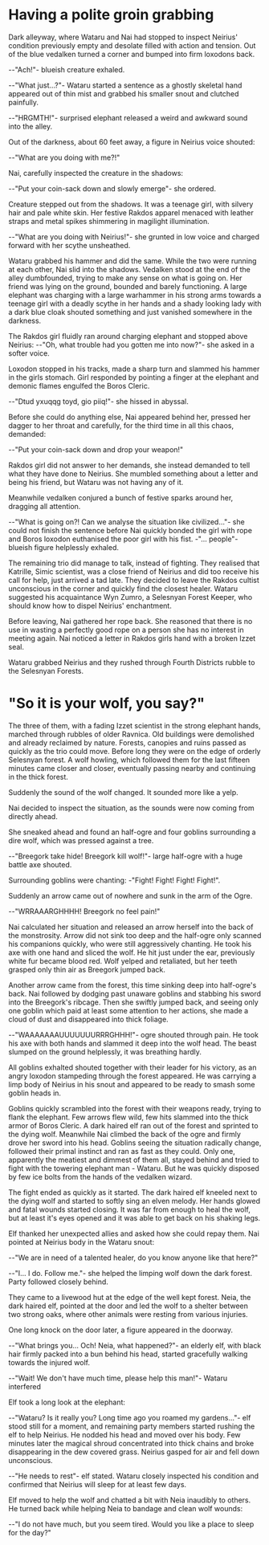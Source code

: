 # Having a polite groin grabbing

Dark alleyway, where Wataru and Nai had stopped to inspect Neirius' condition
previously empty and desolate filled with action and tension. Out of the blue
vedalken turned a corner and bumped into firm loxodons back.

--"Ach!"- blueish creature exhaled.

--"What just...?"- Wataru started a sentence as a ghostly skeletal hand
appeared out of thin mist and grabbed his smaller snout and clutched painfully.

--"HRGMTH!"- surprised elephant released a weird and awkward sound into the
alley.

Out of the darkness, about 60 feet away, a figure in Neirius voice shouted:

--"What are you doing with me?!"

Nai, carefully inspected the creature in the shadows:

--"Put your coin-sack down and slowly emerge"- she ordered.

Creature stepped out from the shadows. It was a teenage girl, with silvery hair
and pale white skin. Her festive Rakdos apparel menaced with leather straps and
metal spikes shimmering in magilight illumination.

--"What are you doing with Neirius!"- she grunted in low voice and charged
forward with her scythe unsheathed.

Wataru grabbed his hammer and did the same. While the two were running at each
other, Nai slid into the shadows. Vedalken stood at the end of the alley
dumbfounded, trying to make any sense on what is going on. Her friend was lying
on the ground, bounded and barely functioning. A large elephant was charging
with a large warhammer in his strong arms towards a teenage girl with a deadly
scythe in her hands and a shady looking lady with a dark blue cloak shouted
something and just vanished somewhere in the darkness.

The Rakdos girl fluidly ran around charging elephant and stopped above Neirius:
--"Oh, what trouble had you gotten me into now?"- she asked in a softer voice.

Loxodon stopped in his tracks, made a sharp turn and slammed his hammer in the
girls stomach. Girl responded by pointing a finger at the elephant and demonic
flames engulfed the Boros Cleric.

--"Dtud yxuqqg toyd, gio piiq!"- she hissed in abyssal.

Before she could do anything else, Nai appeared behind her, pressed her dagger
to her throat and carefully, for the third time in all this chaos, demanded:

--"Put your coin-sack down and drop your weapon!"

Rakdos girl did not answer to her demands, she instead demanded to tell what
they have done to Neirius. She mumbled something about a letter and being his
friend, but Wataru was not having any of it.

Meanwhile vedalken conjured a bunch of festive sparks around her, dragging all
attention.

--"What is going on?! Can we analyse the situation like civilized..."- she
could not finish the sentence before Nai quickly bonded the girl with rope and
Boros loxodon euthanised the poor girl with his fist. -"... people"- blueish
figure helplessly exhaled.

The remaining trio did manage to talk, instead of fighting. They realised that
Katrille, Simic scientist, was a close friend of Neirius and did too receive
his call for help, just arrived a tad late. They decided to leave the Rakdos
cultist unconscious in the corner and quickly find the closest healer. Wataru
suggested his acquaintance Wyn Zumro, a Selesnyan Forest Keeper, who should
know how to dispel Neirius' enchantment.

Before leaving, Nai gathered her rope back. She reasoned that there is no use
in wasting a perfectly good rope on a person she has no interest in meeting
again. Nai noticed a letter in Rakdos girls hand with a broken Izzet seal.

Wataru grabbed Neirius and they rushed through Fourth Districts rubble to the
Selesnyan Forests.

# "So it is your wolf, you say?"

The three of them, with a fading Izzet scientist in the strong elephant hands,
marched through rubbles of older Ravnica. Old buildings were demolished and
already reclaimed by nature. Forests, canopies and ruins passed as quickly as
the trio could move. Before long they were on the edge of orderly Selesnyan
forest. A wolf howling, which followed them for the last fifteen minutes came
closer and closer, eventually passing nearby and continuing in the thick
forest.

Suddenly the sound of the wolf changed. It sounded more like a yelp.

Nai decided to inspect the situation, as the sounds were now coming from
directly ahead.

She sneaked ahead and found an half-ogre and four goblins surrounding a dire
wolf, which was pressed against a tree.

--"Breegork take hide! Breegork kill wolf!"- large half-ogre with a huge battle
axe shouted.

Surrounding goblins were chanting: -"Fight! Fight! Fight! Fight!".

Suddenly an arrow came out of nowhere and sunk in the arm of the Ogre.

--"WRRAAARGHHHH! Breegork no feel pain!"

Nai calculated her situation and released an arrow herself into the back of the
monstrosity. Arrow did not sink too deep and the half-ogre only scanned his
companions quickly, who were still aggressively chanting. He took his axe with
one hand and sliced the wolf. He hit just under the ear, previously white fur
became blood red. Wolf yelped and retaliated, but her teeth grasped only thin
air as Breegork jumped back.

Another arrow came from the forest, this time sinking deep into half-ogre's
back. Nai followed by dodging past unaware goblins and stabbing his sword into
the Breegork's ribcage. Then she swiftly jumped back, and seeing only one
goblin which paid at least some attention to her actions, she made a cloud of
dust and disappeared into thick foliage.

--"WAAAAAAAUUUUUUURRRGHHH!"- ogre shouted through pain. He took his axe with
both hands and slammed it deep into the wolf head. The beast slumped on the
ground helplessly, it was breathing hardly.

All goblins exhalted shouted together with their leader for his victory, as an
angry loxodon stampeding through the forest appeared. He was carrying a limp
body of Neirius in his snout and appeared to be ready to smash some goblin
heads in.

Goblins quickly scrambled into the forest with their weapons ready, trying to
flank the elephant. Few arrows flew wild, few hits slammed into the thick armor
of Boros Cleric. A dark haired elf ran out of the forest and sprinted to the
dying wolf. Meanwhile Nai climbed the back of the ogre and firmly drove her
sword into his head. Goblins seeing the situation radically change, followed
their primal instinct and ran as fast as they could. Only one, apparently the
meatiest and dimmest of them all, stayed behind and tried to fight with the
towering elephant man - Wataru. But he was quickly disposed by few ice bolts
from the hands of the vedalken wizard.

The fight ended as quickly as it started. The dark haired elf kneeled next to
the dying wolf and started to softly sing an elven melody. Her hands glowed and
fatal wounds started closing. It was far from enough to heal the wolf, but at
least it's eyes opened and it was able to get back on his shaking legs.

Elf thanked her unexpected allies and asked how she could repay them. Nai
pointed at Neirius body in the Wataru snout:

--"We are in need of a talented healer, do you know anyone like that here?"

--"I... I do. Follow me."- she helped the limping wolf down the dark forest.
Party followed closely behind.

They came to a livewood hut at the edge of the well kept forest. Neia, the dark
haired elf, pointed at the door and led the wolf to a shelter between two
strong oaks, where other animals were resting from various injuries.

One long knock on the door later, a figure appeared in the doorway.

--"What brings you... Och! Neia, what happened?"- an elderly elf, with black
hair firmly packed into a bun behind his head, started gracefully walking
towards the injured wolf.

--"Wait! We don't have much time, please help this man!"- Wataru interfered

Elf took a long look at the elephant:

--"Wataru? Is it really you? Long time ago you roamed my gardens..."- elf stood
still for a moment, and remaining party members started rushing the elf to help
Neirius. He nodded his head and moved over his body. Few minutes later the
magical shroud concentrated into thick chains and broke disappearing in the dew
covered grass. Neirius gasped for air and fell down unconscious.

--"He needs to rest"- elf stated. Wataru closely inspected his condition and
confirmed that Neirius will sleep for at least few days.

Elf moved to help the wolf and chatted a bit with Neia inaudibly to others. He
turned back while helping Neia to bandage and clean wolf wounds:

--"I do not have much, but you seem tired. Would you like a place to sleep for
the day?"
